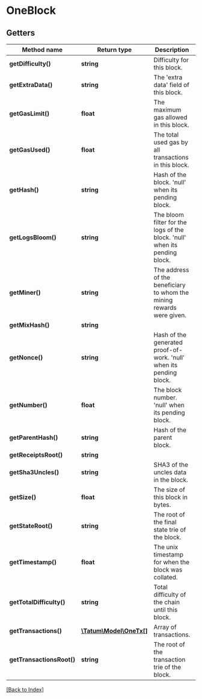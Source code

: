# OneBlock

## Getters

Method name | Return type | Description | Notes
------------ | ------------- | ------------- | -------------
**getDifficulty()** | **string** | Difficulty for this block. | [optional]
**getExtraData()** | **string** | The 'extra data' field of this block. | [optional]
**getGasLimit()** | **float** | The maximum gas allowed in this block. | [optional]
**getGasUsed()** | **float** | The total used gas by all transactions in this block. | [optional]
**getHash()** | **string** | Hash of the block. 'null' when its pending block. | [optional]
**getLogsBloom()** | **string** | The bloom filter for the logs of the block. 'null' when its pending block. | [optional]
**getMiner()** | **string** | The address of the beneficiary to whom the mining rewards were given. | [optional]
**getMixHash()** | **string** |  | [optional]
**getNonce()** | **string** | Hash of the generated proof-of-work. 'null' when its pending block. | [optional]
**getNumber()** | **float** | The block number. 'null' when its pending block. | [optional]
**getParentHash()** | **string** | Hash of the parent block. | [optional]
**getReceiptsRoot()** | **string** |  | [optional]
**getSha3Uncles()** | **string** | SHA3 of the uncles data in the block. | [optional]
**getSize()** | **float** | The size of this block in bytes. | [optional]
**getStateRoot()** | **string** | The root of the final state trie of the block. | [optional]
**getTimestamp()** | **float** | The unix timestamp for when the block was collated. | [optional]
**getTotalDifficulty()** | **string** | Total difficulty of the chain until this block. | [optional]
**getTransactions()** | [**\Tatum\Model\OneTx[]**](OneTx.md) | Array of transactions. | [optional]
**getTransactionsRoot()** | **string** | The root of the transaction trie of the block. | [optional]

[[Back to Index]](../index.md)
